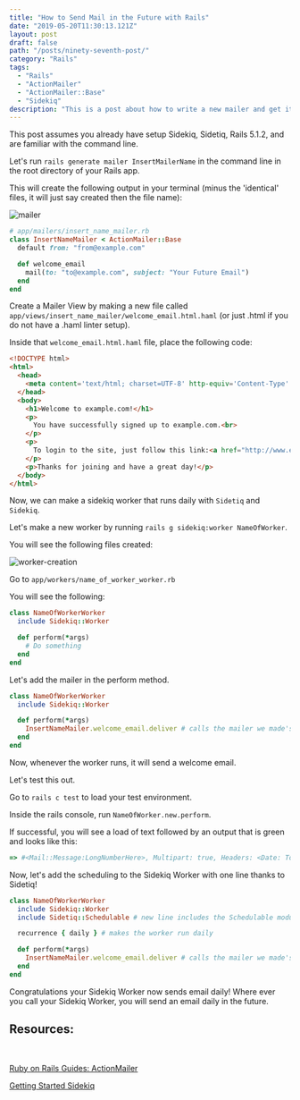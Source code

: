 ```yaml
---
title: "How to Send Mail in the Future with Rails"
date: "2019-05-20T11:30:13.121Z"
layout: post
draft: false
path: "/posts/ninety-seventh-post/"
category: "Rails"
tags:
  - "Rails"
  - "ActionMailer"
  - "ActionMailer::Base"
  - "Sidekiq"
description: "This is a post about how to write a new mailer and get it running with a Sidekiq worker to send in the future."
---
```


This post assumes you already have setup Sidekiq, Sidetiq, Rails 5.1.2, and are familiar with the command line. 

Let's run `rails generate mailer InsertMailerName` in the command line in the root directory of your Rails app. 

This will create the following output in your terminal (minus the 'identical' files, it will just say created then the file name): 

![mailer]('./screenshot.png')



```ruby
# app/mailers/insert_name_mailer.rb
class InsertNameMailer < ActionMailer::Base
  default from: "from@example.com"

  def welcome_email
    mail(to: "to@example.com", subject: "Your Future Email")
  end
end
```

Create a Mailer View by making a new file called `app/views/insert_name_mailer/welcome_email.html.haml` (or just .html if you do not have a .haml linter setup). 

Inside that `welcome_email.html.haml` file, place the following code: 

```html
<!DOCTYPE html>
<html>
  <head>
    <meta content='text/html; charset=UTF-8' http-equiv='Content-Type' />
  </head>
  <body>
    <h1>Welcome to example.com!</h1>
    <p>
      You have successfully signed up to example.com.<br>
    </p>
    <p>
      To login to the site, just follow this link:<a href="http://www.example.com/">example.com</a>.
    </p>
    <p>Thanks for joining and have a great day!</p>
  </body>
</html>
```

Now, we can make a sidekiq worker that runs daily with `Sidetiq` and `Sidekiq`. 

Let's make a new worker by running `rails g sidekiq:worker NameOfWorker`. 

You will see the following files created: 

![worker-creation]('./screenshot(1).png)

Go to `app/workers/name_of_worker_worker.rb`

You will see the following: 
```ruby
class NameOfWorkerWorker
  include Sidekiq::Worker

  def perform(*args)
    # Do something
  end
end
```

Let's add the mailer in the perform method. 

```ruby
class NameOfWorkerWorker
  include Sidekiq::Worker

  def perform(*args)
    InsertNameMailer.welcome_email.deliver # calls the mailer we made's method and delivers the email immediately
  end
end
```

Now, whenever the worker runs, it will send a welcome email. 

Let's test this out. 

Go to `rails c test` to load your test environment. 

Inside the rails console, run `NameOfWorker.new.perform`. 

If successful, you will see a load of text followed by an output that is green and looks like this: 

```ruby
=> #<Mail::Message:LongNumberHere>, Multipart: true, Headers: <Date: TodaysDateHere>, <From: "from@example.com">, <To: "to@example.com">, <Message-ID: <RandomStringOfLettersAndNumbersHere@YourComputer'sName>>,<Subject: "Your Future Email">, <Mime-Version: 1.0>, <Content-Type: multipart/alternative; boundary="--==mimepart_(randonstringoflettersandnumbers)"; charset=UTF-8>, <Content-Transfer-Encoding: 7bit>>
```

Now, let's add the scheduling to the Sidekiq Worker with one line thanks to Sidetiq!

```ruby
class NameOfWorkerWorker
  include Sidekiq::Worker
  include Sidetiq::Schedulable # new line includes the Schedulable module from Sidetiq

  recurrence { daily } # makes the worker run daily

  def perform(*args)
    InsertNameMailer.welcome_email.deliver # calls the mailer we made's method and delivers the email immediately
  end
end
```

Congratulations your Sidekiq Worker now sends email daily! 
Where ever you call your Sidekiq Worker, you will send an email daily in the future.

<h2>Resources: </h2> <br>

<a href="https://guides.rubyonrails.org/action_mailer_basics.html">Ruby on Rails Guides: ActionMailer</a><br>

<a href="https://github.com/mperham/sidekiq/wiki/Getting-Started">Getting Started Sidekiq </a><br>


